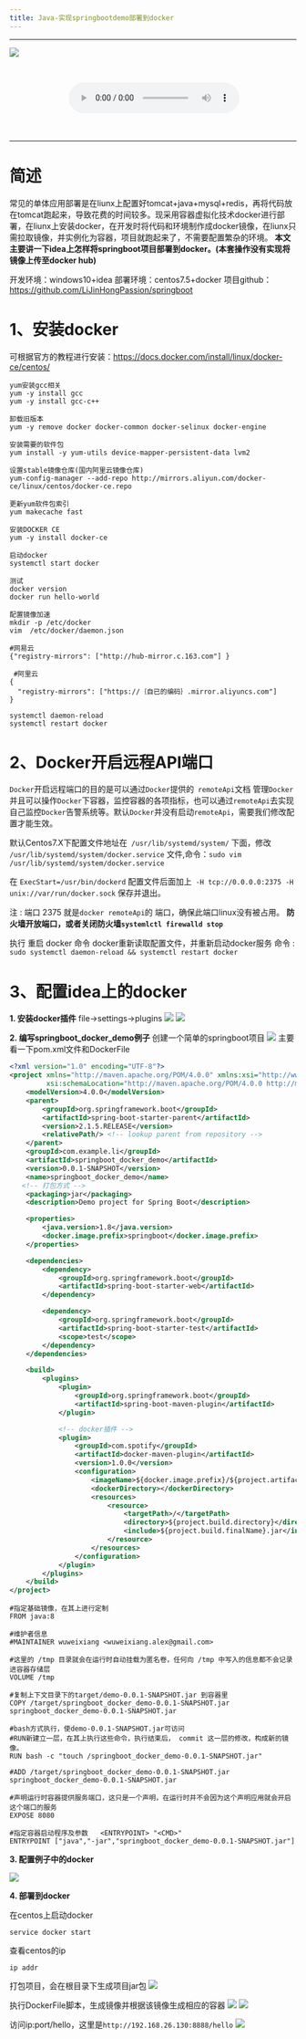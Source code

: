 ```yaml
---
title: Java-实现springbootdemo部署到docker
---
```


------

![](https://images.unsplash.com/photo-1542558817211-17b8e8699cc9?ixlib=rb-1.2.1&auto=format&fit=crop&w=1050&q=80)

<!-- more -->

<center>

​	<span id="m_name"></span>

​	<audio id="m_url_id" controls> <source src=""> <source src="horse.ogg" type="audio/ogg"> Your browser does not support this audio format. 

​	</audio> 

</center>  

------

# 简述

常见的单体应用部署是在liunx上配置好tomcat+java+mysql+redis，再将代码放在tomcat跑起来，导致花费的时间较多。现采用容器虚拟化技术docker进行部署，在liunx上安装docker，在开发时将代码和环境制作成docker镜像，在liunx只需拉取镜像，并实例化为容器，项目就跑起来了，不需要配置繁杂的环境。
**本文主要讲一下idea上怎样将springboot项目部署到docker。(本套操作没有实现将镜像上传至docker hub)**

开发环境：windows10+idea
部署环境：centos7.5+docker
项目github：https://github.com/LiJinHongPassion/springboot

# 1、安装docker

可根据官方的教程进行安装：<https://docs.docker.com/install/linux/docker-ce/centos/>

```
yum安装gcc相关
yum -y install gcc
yum -y install gcc-c++

卸载旧版本
yum -y remove docker docker-common docker-selinux docker-engine

安装需要的软件包
yum install -y yum-utils device-mapper-persistent-data lvm2

设置stable镜像仓库(国内阿里云镜像仓库)
yum-config-manager --add-repo http://mirrors.aliyun.com/docker-ce/linux/centos/docker-ce.repo

更新yum软件包索引
yum makecache fast

安装DOCKER CE
yum -y install docker-ce

启动docker
systemctl start docker

测试
docker version
docker run hello-world

配置镜像加速
mkdir -p /etc/docker
vim  /etc/docker/daemon.json

#网易云
{"registry-mirrors": ["http://hub-mirror.c.163.com"] }
 
 #阿里云
{
  "registry-mirrors": ["https://｛自已的编码｝.mirror.aliyuncs.com"]
}

systemctl daemon-reload
systemctl restart docker
```

# 2、Docker开启远程API端口
`Docker`开启远程端口的目的是可以通过`Docker`提供的` remoteApi`文档 管理`Docker`并且可以操作`Docker`下容器，监控容器的各项指标，也可以通过`remoteApi`去实现自己监控`Docker`告警系统等。默认`Docker`并没有启动`remoteApi`，需要我们修改配置才能生效。

默认Centos7.X下配置文件地址在` /usr/lib/systemd/system/` 下面，修改 `/usr/lib/systemd/system/docker.service` 文件,命令：`sudo vim /usr/lib/systemd/system/docker.service`

在 `ExecStart=/usr/bin/dockerd` 配置文件后面加上` -H tcp://0.0.0.0:2375 -H unix://var/run/docker.sock` 保存并退出。

注 :  端口 2375 就是`docker remoteApi`的 端口，确保此端口linux没有被占用。
**防火墙开放端口，或者关闭防火墙`systemlctl firewalld stop`**

执行 重启 docker 命令  docker重新读取配置文件，并重新启动docker服务 命令 :  `sudo systemctl daemon-reload && systemctl restart docker`

# 3、配置idea上的docker
**1. 安装docker插件**
file->settings->plugins
![](https://raw.githubusercontent.com/LiJinHongPassion/LiJinHongPassion.github.io/master/codeant/daba/1.png)
![](https://raw.githubusercontent.com/LiJinHongPassion/LiJinHongPassion.github.io/master/codeant/daba/4.png)

**2. 编写springboot_docker_demo例子**
创建一个简单的springboot项目
![](https://raw.githubusercontent.com/LiJinHongPassion/LiJinHongPassion.github.io/master/codeant/daba/2.png)
主要看一下pom.xml文件和DockerFile

```xml
<?xml version="1.0" encoding="UTF-8"?>
<project xmlns="http://maven.apache.org/POM/4.0.0" xmlns:xsi="http://www.w3.org/2001/XMLSchema-instance"
         xsi:schemaLocation="http://maven.apache.org/POM/4.0.0 http://maven.apache.org/xsd/maven-4.0.0.xsd">
    <modelVersion>4.0.0</modelVersion>
    <parent>
        <groupId>org.springframework.boot</groupId>
        <artifactId>spring-boot-starter-parent</artifactId>
        <version>2.1.5.RELEASE</version>
        <relativePath/> <!-- lookup parent from repository -->
    </parent>
    <groupId>com.example.li</groupId>
    <artifactId>springboot_docker_demo</artifactId>
    <version>0.0.1-SNAPSHOT</version>
    <name>springboot_docker_demo</name>
   <!-- 打包方式 -->
    <packaging>jar</packaging>
    <description>Demo project for Spring Boot</description>

    <properties>
        <java.version>1.8</java.version>
        <docker.image.prefix>springboot</docker.image.prefix>
    </properties>

    <dependencies>
        <dependency>
            <groupId>org.springframework.boot</groupId>
            <artifactId>spring-boot-starter-web</artifactId>
        </dependency>

        <dependency>
            <groupId>org.springframework.boot</groupId>
            <artifactId>spring-boot-starter-test</artifactId>
            <scope>test</scope>
        </dependency>
    </dependencies>

    <build>
        <plugins>
            <plugin>
                <groupId>org.springframework.boot</groupId>
                <artifactId>spring-boot-maven-plugin</artifactId>
            </plugin>

            <!-- docker插件 -->
            <plugin>
                <groupId>com.spotify</groupId>
                <artifactId>docker-maven-plugin</artifactId>
                <version>1.0.0</version>
                <configuration>
                    <imageName>${docker.image.prefix}/${project.artifactId}</imageName>
                    <dockerDirectory></dockerDirectory>
                    <resources>
                        <resource>
                            <targetPath>/</targetPath>
                            <directory>${project.build.directory}</directory>
                            <include>${project.build.finalName}.jar</include>
                        </resource>
                    </resources>
                </configuration>
            </plugin>
        </plugins>
    </build>
</project>
```

```
#指定基础镜像，在其上进行定制
FROM java:8

#维护者信息
#MAINTAINER wuweixiang <wuweixiang.alex@gmail.com>

#这里的 /tmp 目录就会在运行时自动挂载为匿名卷，任何向 /tmp 中写入的信息都不会记录进容器存储层
VOLUME /tmp

#复制上下文目录下的target/demo-0.0.1-SNAPSHOT.jar 到容器里
COPY /target/springboot_docker_demo-0.0.1-SNAPSHOT.jar springboot_docker_demo-0.0.1-SNAPSHOT.jar

#bash方式执行，使demo-0.0.1-SNAPSHOT.jar可访问
#RUN新建立一层，在其上执行这些命令，执行结束后， commit 这一层的修改，构成新的镜像。
RUN bash -c "touch /springboot_docker_demo-0.0.1-SNAPSHOT.jar"

#ADD /target/springboot_docker_demo-0.0.1-SNAPSHOT.jar springboot_docker_demo-0.0.1-SNAPSHOT.jar

#声明运行时容器提供服务端口，这只是一个声明，在运行时并不会因为这个声明应用就会开启这个端口的服务
EXPOSE 8080

#指定容器启动程序及参数   <ENTRYPOINT> "<CMD>"
ENTRYPOINT ["java","-jar","springboot_docker_demo-0.0.1-SNAPSHOT.jar"]
```

**3. 配置例子中的docker**

![](https://raw.githubusercontent.com/LiJinHongPassion/LiJinHongPassion.github.io/master/codeant/daba/3.png)

**4. 部署到docker**

在centos上启动docker

```
service docker start
```

查看centos的ip

```
ip addr
```

打包项目，会在根目录下生成项目jar包
![](https://raw.githubusercontent.com/LiJinHongPassion/LiJinHongPassion.github.io/master/codeant/daba/5.png)

执行DockerFile脚本，生成镜像并根据该镜像生成相应的容器
![](https://raw.githubusercontent.com/LiJinHongPassion/LiJinHongPassion.github.io/master/codeant/daba/6.png)
![](https://raw.githubusercontent.com/LiJinHongPassion/LiJinHongPassion.github.io/master/codeant/daba/7.png)

访问ip:port/hello，这里是`http://192.168.26.130:8888/hello`
![](https://raw.githubusercontent.com/LiJinHongPassion/LiJinHongPassion.github.io/master/codeant/daba/9.png)
